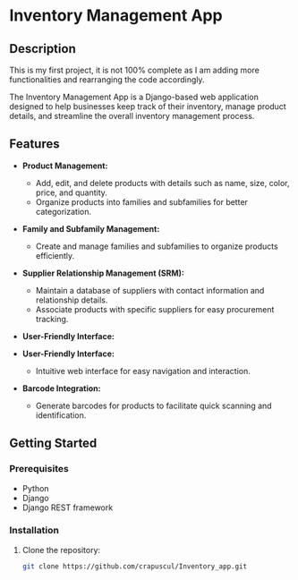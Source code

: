 # Inventory Management App



## Description

This is my first project, it is not 100% complete as I am adding more functionalities and rearranging the code accordingly.

The Inventory Management App is a Django-based web application designed to help businesses keep track of their inventory, manage product details, and streamline the overall inventory management process.

## Features

- **Product Management:**
  - Add, edit, and delete products with details such as name, size, color, price, and quantity.
  - Organize products into families and subfamilies for better categorization.

- **Family and Subfamily Management:**
  - Create and manage families and subfamilies to organize products efficiently.
    
- **Supplier Relationship Management (SRM):**
  - Maintain a database of suppliers with contact information and relationship details.
  - Associate products with specific suppliers for easy procurement tracking.

- **User-Friendly Interface:**

- **User-Friendly Interface:**
  - Intuitive web interface for easy navigation and interaction.

- **Barcode Integration:**
  - Generate barcodes for products to facilitate quick scanning and identification.

## Getting Started

### Prerequisites

- Python 
- Django
- Django REST framework


### Installation

1. Clone the repository:

   ```bash
   git clone https://github.com/crapuscul/Inventory_app.git
